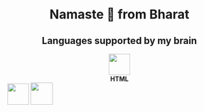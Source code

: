 <body>
  <h1 align="center">Namaste 🙏 from Bharat</h1>
  <h2 align="center">Languages supported by my brain</h2>
  <div align="center">
    <div>
      <img src="https://cdn.jsdelivr.net/gh/devicons/devicon@latest/icons/html5/html5-original-wordmark.svg" height="48"/>
      <br/>
      <b>HTML</b>
    </div>
   </div>
<img src="https://cdn.jsdelivr.net/gh/devicons/devicon@latest/icons/css3/css3-original-wordmark.svg" height="48"/>

</body>

<!-- - [x]  HTML -->
<!-- - [x]  CSS -->
<!-- - [x]  Javascript -->
<!-- - [x] 󰛦 Typescript -->
<!-- - [x] 󰜈 ReactJS -->
<!-- - [x] NextJS -->
<!-- - [x]  MongoDB -->
<!-- - [x] Appwrite -->
<!-- - [ ]  Python -->
<!-- - [ ]  Lua -->
<!---->
<!-- ## Tools I use the most -->

<!-- ![Neovim](https://raw.githubusercontent.com/neovim/neovim.github.io/master/logos/neovim-logo-300x87.png) -->
<img src="https://raw.githubusercontent.com/neovim/neovim.github.io/master/logos/neovim-logo-300x87.png" height="50"/>
